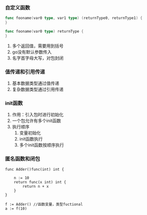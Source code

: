 
### 自定义函数
```go
func fooname(var0 type, var1 type) (returnType0, returnType1) {
}

func fooname(var0 type) returnType {
}
```
1. 多个返回值，需要用到括号
2. go没有默认参数传入
3. 名字首字母大写，对包封闭

### 值传递和引用传递
1. 基本数据类型通过值传递
2. 复杂数据类型通过引用传递


### init函数
1. 作用：引入包时进行初始化
2. 一个包允许有多个init函数
3. 执行顺序
	1. 变量初始化
	2. init函数执行
	3. 多个init函数按顺序执行

### 匿名函数和闭包
```
func Adder()func(int) int {

	n := 10
	return func(x int) int {
		return n + x
	}
}

f := Adder() //函数变量，类型fuctional
a := f(10)
```